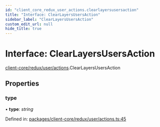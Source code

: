 ```yaml
---
id: "client_core_redux_user_actions.clearlayersusersaction"
title: "Interface: ClearLayersUsersAction"
sidebar_label: "ClearLayersUsersAction"
custom_edit_url: null
hide_title: true
---
```


# Interface: ClearLayersUsersAction

[client-core/redux/user/actions](../modules/client_core_redux_user_actions.md).ClearLayersUsersAction

## Properties

### type

• **type**: *string*

Defined in: [packages/client-core/redux/user/actions.ts:45](https://github.com/xr3ngine/xr3ngine/blob/5a0f83ed8/packages/client-core/redux/user/actions.ts#L45)
